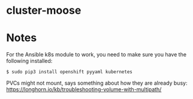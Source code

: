 # cluster-moose

# Notes
For the Ansible k8s module to work, you need to make sure you have the following installed:
```shell
$ sudo pip3 install openshift pyyaml kubernetes
```

PVCs might not mount, says something about how they are already busy:
https://longhorn.io/kb/troubleshooting-volume-with-multipath/
